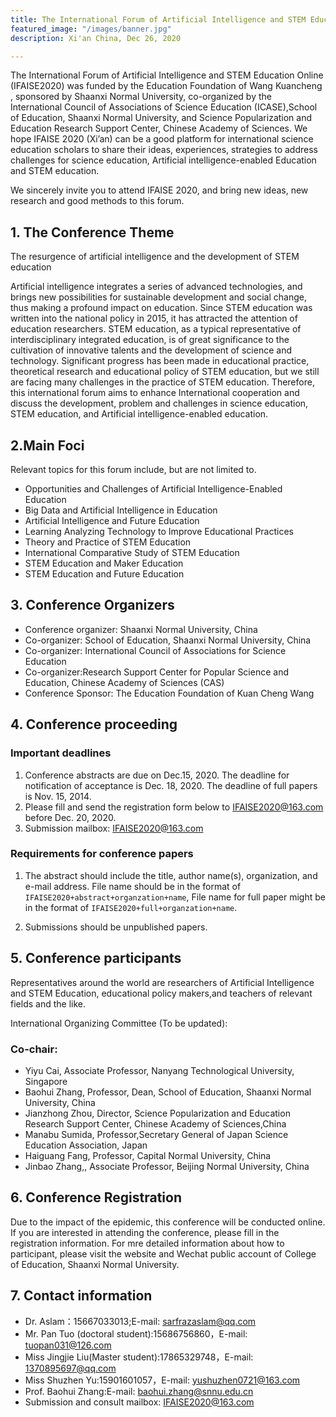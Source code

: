 ```yaml
---
title: The International Forum of Artificial Intelligence and STEM Education
featured_image: "/images/banner.jpg"
description: Xi'an China, Dec 26, 2020

---
```

The International Forum of Artificial Intelligence and STEM Education Online (IFAISE2020) was funded by the Education Foundation of Wang Kuancheng , sponsored by Shaanxi Normal University, co-organized by the International Council of Associations of Science Education (ICASE),School of Education, Shaanxi Normal University, and Science Popularization and Education Research Support Center, Chinese Academy of Sciences. We hope IFAISE 2020 (Xi’an) can be a good platform for international science education scholars to share their ideas, experiences, strategies to address challenges for science education, Artificial intelligence-enabled Education and STEM education.

We sincerely invite you to attend IFAISE 2020, and bring new ideas, new research and good methods to this forum.

## 1. The Conference Theme

The resurgence of artificial intelligence and the development of STEM education

Artificial intelligence integrates a series of advanced technologies, and brings new possibilities for sustainable development and social change, thus making a profound impact on education. Since STEM education was written into the national policy in 2015, it has attracted the attention of education researchers. STEM education, as a typical representative of interdisciplinary integrated education, is of great significance to the cultivation of innovative talents and the development of science and technology. Significant progress has been made in educational practice, theoretical research and educational policy of STEM education, but we still are facing many challenges in the practice of STEM education. Therefore, this international forum aims to enhance International cooperation and discuss the development, problem and challenges in science education, STEM education, and Artificial intelligence-enabled education.

## 2.Main Foci

Relevant topics for this forum include, but are not limited to.
- Opportunities and Challenges of Artificial Intelligence-Enabled Education
- Big Data and Artificial Intelligence in Education
- Artificial Intelligence and Future Education
- Learning Analyzing Technology to Improve Educational Practices
- Theory and Practice of STEM Education
- International Comparative Study of STEM Education
- STEM Education and Maker Education
- STEM Education and Future Education


## 3. Conference Organizers

- Conference organizer: Shaanxi Normal University, China
- Co-organizer: School of Education, Shaanxi Normal University, China
- Co-organizer: International Council of Associations for Science Education
- Co-organizer:Research Support Center for Popular Science and Education, Chinese Academy of Sciences (CAS)
- Conference Sponsor: The Education Foundation of Kuan Cheng Wang

## 4. Conference proceeding

### Important deadlines

1. Conference abstracts are due on Dec.15, 2020. The deadline for notification of acceptance is Dec. 18, 2020. The deadline of full papers is Nov. 15, 2014.
2. Please fill and send the registration form below to IFAISE2020@163.com before Dec. 20, 2020.
3. Submission mailbox: IFAISE2020@163.com

### Requirements for conference papers

1. The abstract should include the title, author name(s), organization, and e-mail address. File name should be in the format of `IFAISE2020+abstract+organzation+name`, File name for full paper might be in the format of `IFAISE2020+full+organzation+name`.

2. Submissions should be unpublished papers.

## 5. Conference participants

Representatives around the world are researchers of Artificial Intelligence and STEM Education, educational policy makers,and teachers of relevant fields and the like.
   
International Organizing Committee (To be updated):

### Co-chair:
- Yiyu Cai, Associate Professor, Nanyang Technological University, Singapore
- Baohui Zhang, Professor, Dean, School of Education, Shaanxi Normal University, China
- Jianzhong Zhou, Director, Science Popularization and Education Research Support Center, Chinese Academy of Sciences,China
- Manabu Sumida, Professor,Secretary General of Japan Science Education Association, Japan
- Haiguang Fang, Professor, Capital Normal University, China
- Jinbao Zhang,, Associate Professor, Beijing Normal University, China

## 6. Conference Registration

Due to the impact of the epidemic, this conference will be conducted online. If you are interested in attending the conference, please fill in the registration information. For mre detailed information about how to participant, please visit the website and Wechat public account of College of Education, Shaanxi Normal University.

## 7. Contact information

- Dr. Aslam：15667033013;E-mail: sarfrazaslam@qq.com
- Mr. Pan Tuo (doctoral student):15686756860，E-mail: tuopan031@126.com
- Miss Jingjie Liu(Master student):17865329748，E-mail: 1370895697@qq.com
- Miss Shuzhen Yu:15901601057，E-mail: yushuzhen0721@163.com
- Prof. Baohui Zhang:E-mail: baohui.zhang@snnu.edu.cn
- Submission and consult mailbox: IFAISE2020@163.com
